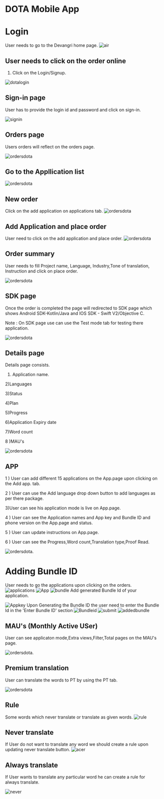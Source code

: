 # DOTA Mobile App 
# Login

User needs to go to the Devangri home page.
![air](./images/a5.png)

## User needs to click on the order online

1) Click on the Login/Signup.

![dotalogin](./images/a6.png)

## Sign-in page

User has to provide the login id and password and click on sign-in.

![signin](./images/dotaloginscreen.png)

## Orders page

Users orders will reflect on the orders page.

![ordersdota](./images/a8.png)

## Go to the Appllication list

![ordersdota](./images/sdk_application.png)

## New order

Click on the add application on applications tab.
![ordersdota](./images/sdk_addapplication.png)

## Add Application and place order

User need to click on the add application and place order.
![ordersdota](./images/sdk_placeorder.png)

## Order summary

User needs to fill Project name, Language, Industry,Tone of translation, Instruction and click on place order.

![ordersdota](./images/sdk_ordersummary.png)

## SDK page

Once the order is completed the page will redirected to SDK page which shows Android SDK-Kotlin/Java and IOS SDK - Swift V2/Objective C.

Note : On SDK page use can use the Test mode tab for testing there application.

![ordersdota](./images/sdk_sdk.png)

## Details page

Details page consists.

1) Application name.

2)Languages

3)Status

4)Plan

5)Progress

6)Application Expiry date

7)Word count

8 )MAU's

![ordersdota](./images/sdk_detailspage.png)

## APP

1 ) User can add different 15 applications on the App.page upon clicking on the Add app. tab.

2 ) User can use the Add language drop down button to add languages as per there package.

3)User can see his application mode is live on App.page.

4 ) User can see the Application names and App key and Bundle ID and phone version on the App.page and status.

5 ) User can update instructions on App.page.

6 ) User can see the Progress,Word count,Translation type,Proof Read.

![ordersdota](./images/sdk_app.png).

# Adding Bundle ID

User needs to go the applications upon clicking on the orders.
![applications](./images/applications.png)
![App](./images/API.png)
![bundle](./images/bundle.png)
Add generated Bundle Id of your application.

![Appkey](./images/id.png)
Upon Generating the Bundle ID the user need to enter the Bundle Id in the 'Enter Bundle ID' section
![Bundleid](./images/Name.png)
![submit](./images/Sumbit.png)
![addedbundle](./images/addedbundle.png)


## MAU's (Monthly Active USer)

User can see applicaton mode,Extra views,Filter,Total pages on the MAU's page.

![ordersdota](./images/sdk_mau.png).

## Premium translation

User can translate the words to PT by using the PT tab.

![ordersdota](./images/sdk_pt.png)

## Rule

 Some words which never translate or translate as given words.
![rule](./images/rule1.png)

## Never translate

If User do not want to translate any word we should create a rule upon updating never translate button.
![acer](./images/acer.png)

## Always translate  

If User wants to translate any particular word he can create a rule for always translate.

![never](./images/never.png)
